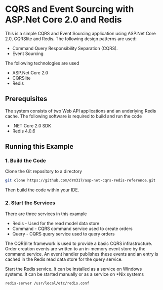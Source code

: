 # CQRS and Event Sourcing with ASP.Net Core 2.0 and Redis

This is a simple CQRS and Event Sourcing application using ASP.Net Core 2.0, CQRSlite and Redis. The following design patterns are used:

* Command Query Responsibility Separation (CQRS).
* Event Sourcing

The following technologies are used

* ASP.Net Core 2.0
* CQRSlite
* Redis

## Prerequisites

The system consists of two Web API applications and an underlying Redis cache. The following software is required to build and run the code

* .NET Core 2.0 SDK
* Redis 4.0.6

## Running this Example

### 1. Build the Code

Clone the Git repository to a directory

```bash
git clone https://github.com/drm317/asp-net-cqrs-redis-reference.git
```

Then build the code within your IDE.

### 2. Start the Services

There are three services in this example

* Redis - Used for the read model data store
* Command - CQRS command service used to create orders
* Query - CQRS query service used to query orders

The CQRSlite framework is used to provide a basic CQRS infrastructure. Order creation events are written to an in-memory event store by the command service. An event handler publishes these events and an entry is cached in the Redis read data store for the query service.

Start the Redis service. It can be installed as a service on Windows systems. It can be started manually or as a service on *Nix systems

```bash
redis-server /usr/local/etc/redis.conf
```
